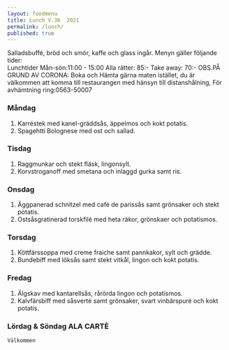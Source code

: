 ```yaml
---
layout: foodmenu
title: Lunch V.36  2021
permalink: /lunch/
published: true
---
```

Salladsbuffé, bröd och smör, kaffe och glass ingår.
Menyn gäller följande tider:  
Lunchtider  Mån-sön:11:00 - 15:00
Alla rätter: 85:- Take away: 70:-
OBS.PÅ GRUND AV CORONA: Boka och Hämta gärna maten istället, du är välkommen att komma till restaurangen med hänsyn till distanshålning, För avhämtning ring:0563-50007
                                

### Måndag
1. Karréstek med kanel-gräddsås, äppelmos och kokt potatis.
2. Spagehtti Bolognese med ost och sallad.

### Tisdag
1. Raggmunkar och stekt fläsk, lingonsylt.
2. Korvstroganoff med smetana och inlaggd gurka samt ris.

### Onsdag
1. Äggpanerad schnitzel med café de parissås samt grönsaker och stekt potatis.
2. Ostsåsgratinerad torskfilé med heta räkor, grönskaer och potatismos.

### Torsdag
1. Köttfärssoppa med creme fraiche samt pannkakor, sylt och grädde. 
2. Bundebiff med löksås samt stekt vitkål, lingon och kokt potatis.

### Fredag  
1. Älgskav med kantarellsås, rårörda lingon och potatismos.
2. Kalvfärsbiff med såsverté samt grönsaker, svart vinbärspuré och kokt potatis.


### Lördag & Söndag ALA CARTÈ

    Välkommen
    
       
    

   
    
   
     
